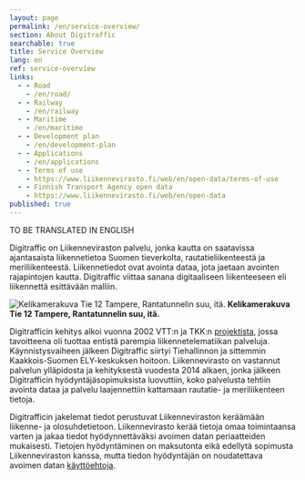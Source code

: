 ```yaml
---
layout: page
permalink: /en/service-overview/
section: About Digitraffic
searchable: true
title: Service Overview
lang: en
ref: service-overview
links:
  - - Road
    - /en/road/
  - - Railway
    - /en/railway
  - - Maritime
    - /en/maritime
  - - Development plan
    - /en/development-plan
  - - Applications
    - /en/applications
  - - Terms of use
    - https://www.liikennevirasto.fi/web/en/open-data/terms-of-use
  - - Finnish Transport Agency open data
    - https://www.liikennevirasto.fi/web/en/open-data
published: true
---
```


TO BE TRANSLATED IN ENGLISH

Digitraffic on Liikenneviraston palvelu, jonka kautta on saatavissa ajantasaista liikennetietoa Suomen tieverkolta, rautatieliikenteestä ja meriliikenteestä. Liikennetiedot ovat avointa dataa, jota jaetaan avointen rajapintojen kautta.
Digitraffic viittaa sanana digitaaliseen liikenteeseen eli liikennettä esittävään malliin.

![Kelikamerakuva Tie 12 Tampere, Rantatunnelin suu, itä. ](https://weathercam.digitraffic.fi/C0460900.jpg)
**Kelikamerakuva Tie 12 Tampere, Rantatunnelin suu, itä.**

Digitrafficin kehitys alkoi vuonna 2002 VTT:n ja TKK:n [projektista](http://virtual.vtt.fi/virtual/proj6/fits/julkaisut/hanke3/FITS_30.pdf), jossa   tavoitteena oli  tuottaa  entistä  parempia  liikennetelematiikan palveluja. Käynnistysvaiheen jälkeen Digitraffic siirtyi Tiehallinnon ja sittemmin Kaakkois-Suomen ELY-keskuksen hoitoon. Liikennevirasto on vastannut palvelun ylläpidosta ja kehityksestä vuodesta 2014 alkaen, jonka jälkeen Digitrafficin hyödyntäjäsopimuksista luovuttiin, koko palvelusta tehtiin avointa dataa ja palvelu laajennettiin kattamaan rautatie- ja meriliikenteen tietoja.

Digitrafficin jakelemat tiedot perustuvat Liikenneviraston keräämään liikenne- ja olosuhdetietoon. Liikennevirasto kerää tietoja omaa toimintaansa varten ja jakaa tiedot hyödynnettäväksi avoimen datan periaatteiden mukaisesti. Tietojen hyödyntäminen on maksutonta eikä edellytä sopimusta Liikenneviraston kanssa, mutta tiedon hyödyntäjän on noudatettava avoimen datan [käyttöehtoja](https://www.liikennevirasto.fi/avoindata/kayttoehdot).
